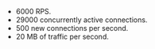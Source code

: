 * 6000 RPS.
* 29000 concurrently active connections.
* 500 new connections per second.
* 20 MB of traffic per second.